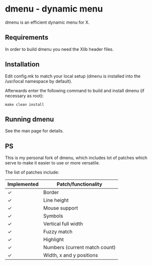 dmenu - dynamic menu
====================
dmenu is an efficient dynamic menu for X.


Requirements
------------
In order to build dmenu you need the Xlib header files.


Installation
------------
Edit config.mk to match your local setup (dmenu is installed into
the /usr/local namespace by default).

Afterwards enter the following command to build and install dmenu
(if necessary as root):

    make clean install


Running dmenu
-------------
See the man page for details.

PS
----
This is my personal fork of dmenu, which includes lot of patches which serve to
make it easier to use or more versatile. 

The list of patches include:

| Implemented | Patch/functionality            |
| ----------- | ------------------------------ |
| ✓           | Border                         |
| ✓           | Line height                    |
| ✓           | Mouse support                  |
| ✓           | Symbols                        |
| ✓           | Vertical full width            |
| ✓           | Fuzzy match                    |
| ✓           | Highlight                      |
| ✓           | Numbers (current match count)  |
| ✓           | Width, x and y positions       |
